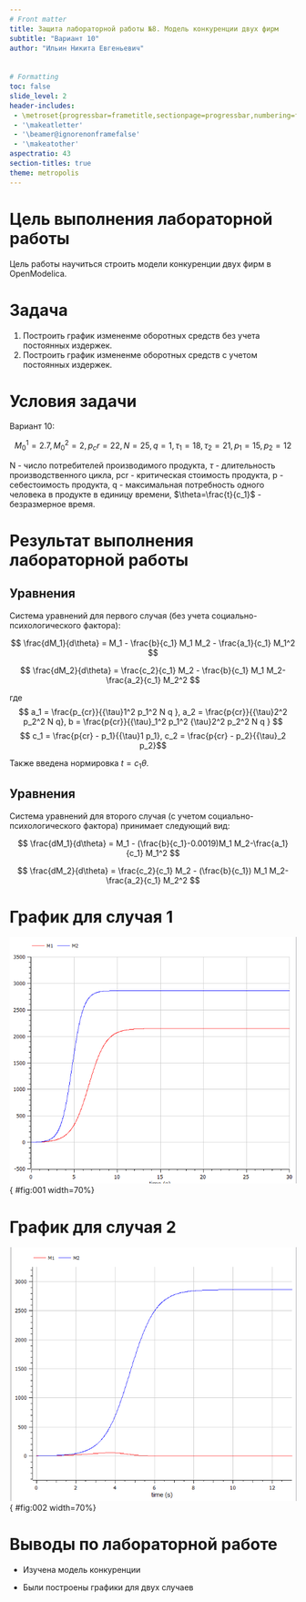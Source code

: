 ```yaml
---
# Front matter
title: Защита лабораторной работы №8. Модель конкуренции двух фирм
subtitle: "Вариант 10"
author: "Ильин Никита Евгеньевич"  


# Formatting
toc: false
slide_level: 2
header-includes: 
 - \metroset{progressbar=frametitle,sectionpage=progressbar,numbering=fraction}
 - '\makeatletter'
 - '\beamer@ignorenonframefalse'
 - '\makeatother'
aspectratio: 43
section-titles: true
theme: metropolis
---
```



# Цель выполнения лабораторной работы 

Цель работы научиться строить модели конкуренции двух фирм в OpenModelica.

# Задача

1. Построить график измененме оборотных средств без учета постоянных издержек.
2. Построить график измененме оборотных средств с учетом постоянных издержек.

# Условия задачи

Вариант 10:

$$ M_0^1 = 2.7, M_0^2 = 2, p_cr = 22, N = 25, q = 1, \tau_1 = 18, \tau_2 = 21, p_1 = 15, p_2 = 12$$

N - число потребителей производимого продукта, $\tau$ - длительность производственного цикла, pcr - критическая стоимость продукта, p - себестоимость продукта, q - максимальная потребность одного человека в продукте в единицу времени, $\theta=\frac{t}{c_1}$ - безразмерное время.

# Результат выполнения лабораторной работы

## Уравнения

Система уравнений для первого случая (без учета социально-психологического фактора):

$$ \frac{dM_1}{d\theta} = M_1 - \frac{b}{c_1} M_1 M_2 - \frac{a_1}{c_1} M_1^2 $$

$$ \frac{dM_2}{d\theta} = \frac{c_2}{c_1} M_2 - \frac{b}{c_1} M_1 M_2-\frac{a_2}{c_1} M_2^2 $$

где $$ a_1 = \frac{p_{cr}}{{\tau}1^2 p_1^2 N q }, a_2 = \frac{p{cr}}{{\tau}2^2 p_2^2 N q}, b = \frac{p{cr}}{{\tau}_1^2 p_1^2 {\tau}2^2 p_2^2 N q } $$ $$ c_1 = \frac{p{cr} - p_1}{{\tau}1 p_1}, c_2 = \frac{p{cr} - p_2}{{\tau}_2 p_2}$$

Также введена нормировка $t = c_1 \theta$.

## Уравнения

Система уравнений для второго случая (с учетом социально-психологического фактора) принимает следующий вид:

$$ \frac{dM_1}{d\theta} = M_1 - (\frac{b}{c_1}-0.0019)M_1 M_2-\frac{a_1}{c_1} M_1^2 $$

$$ \frac{dM_2}{d\theta} = \frac{c_2}{c_1} M_2 - (\frac{b}{c_1}) M_1 M_2-\frac{a_2}{c_1} M_2^2 $$

# График для случая 1

![графики изменения оборотных средств без учета социально-психологического фактора](images/image003.png){ #fig:001 width=70%}

# График для случая 2

![графики изменения оборотных средств c учетом социально-психологического фактора](images/image005.png){ #fig:002 width=70%}


# Выводы по лабораторной работе

- Изучена модель конкуренции

- Были построены графики для двух случаев